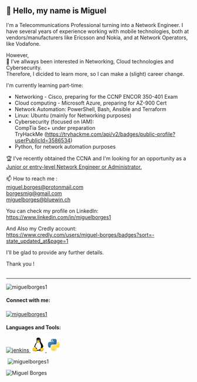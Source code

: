 <b><h2>👋  Hello, my name is Miguel</h2></b>

I'm a Telecommunications Professional turning into a Network Engineer.
I have several years of experience working with mobile technologies, both at vendors/manufacturers like Ericsson and Nokia, and at Network Operators, like Vodafone.

However,</br>
👀  I’ve allways been interested in Networking, Cloud technologies and Cybersecurity.</br>
Therefore, I dicided to learn more, so I can make a (slight) career change.

I'm currently learning part-time:</br> 
+ Networking - Cisco, preparing for the CCNP ENCOR 350-401 Exam
+ Cloud computing - Microsoft Azure, preparing for AZ-900 Cert
+ Network Automation: PowerShell, Bash, Ansible and Terraform
+ Linux: Ubuntu (mainly for Networking purposes)
+ Cybersecurity (focused on IAM):</br>CompTia Sec+ under preparation</br>TryHackMe (https://tryhackme.com/api/v2/badges/public-profile?userPublicId=3586534)
+ Python, for network automation purposes

<!-- <b><h2>My Projects</h2></b>
-->

🏆  I've recently obtained the CCNA and I'm looking for an opportunity as a <ins>Junior or entry-level Network Engineer or Administrator.</ins></br>
  
📫 How to reach me :</br>
miguel.borges@protonmail.com</br>
borgesmig@gmail.com</br>
miguelborges@bluewin.ch</br>


You can check my profile on LinkedIn:</br>
https://www.linkedin.com/in/miguelborges1

<!--
And My personal site, published here on GitHub:<br/>
https://github.com/MiguelBorges1/
-->

And Also my Credly account:</br>
https://www.credly.com/users/miguel-borges/badges?sort=-state_updated_at&page=1

I'll be glad to provide any further details.

Thank you !</br></br>

---------------------------------------------------------------------------------

<p align="left"> <img src="https://komarev.com/ghpvc/?username=miguelborges1&label=Profile%20views&color=0e75b6&style=flat" alt="miguelborges1" /> </p>

<h4 align="left">Connect with me:</h4>
<p align="left">
<a href="https://linkedin.com/in/miguelborges1" target="blank"><img align="center" src="https://raw.githubusercontent.com/rahuldkjain/github-profile-readme-generator/master/src/images/icons/Social/linked-in-alt.svg" alt="miguelborges1" height="30" width="40" /></a>
</p>

<h4 align="left">Languages and Tools:</h4>
<p align="left"> <a href="https://www.jenkins.io" target="_blank" rel="noreferrer"> <img src="https://www.vectorlogo.zone/logos/jenkins/jenkins-icon.svg" alt="jenkins" width="40" height="40"/> </a> <a href="https://www.linux.org/" target="_blank" rel="noreferrer"> <img src="https://raw.githubusercontent.com/devicons/devicon/master/icons/linux/linux-original.svg" alt="linux" width="40" height="40"/> </a> <a href="https://www.python.org" target="_blank" rel="noreferrer"> <img src="https://raw.githubusercontent.com/devicons/devicon/master/icons/python/python-original.svg" alt="python" width="40" height="40"/> </a> </p>

<p>&nbsp;<img align="centre" src="https://github-readme-stats.vercel.app/api?username=miguelborges1&show_icons=true&locale=en" alt="miguelborges1" /></p>

<p><img align="centre" src="https://github-readme-streak-stats.herokuapp.com/?user=miguelborges1&" alt="Miguel Borges" /></p>

<!---
BorgesMig/BorgesMig is a ✨ special ✨ repository because its `README.md` (this file) appears on your GitHub profile.
You can click the Preview link to take a look at your changes.
--->
